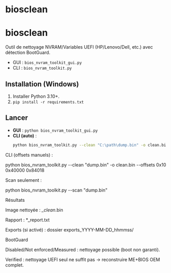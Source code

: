 # biosclean
# biosclean

Outil de nettoyage NVRAM/Variables UEFI (HP/Lenovo/Dell, etc.) avec détection BootGuard.
- GUI : `bios_nvram_toolkit_gui.py`
- CLI : `bios_nvram_toolkit.py`

## Installation (Windows)
1. Installer Python 3.10+.
2. `pip install -r requirements.txt`

## Lancer
- **GUI** : `python bios_nvram_toolkit_gui.py`
- **CLI (auto)** :
  ```bash
  python bios_nvram_toolkit.py --clean "C:\path\dump.bin" -o clean.bin

CLI (offsets manuels) :

python bios_nvram_toolkit.py --clean "dump.bin" -o clean.bin --offsets 0x10 0x40000 0x84018

Scan seulement :

python bios_nvram_toolkit.py --scan "dump.bin"


Résultats

Image nettoyée : *_clean*.bin

Rapport : *_report.txt

Exports (si activé) : dossier exports_YYYY-MM-DD_hhmmss/


BootGuard

Disabled/Not enforced/Measured : nettoyage possible (boot non garanti).

Verified : nettoyage UEFI seul ne suffit pas → reconstruire ME+BIOS OEM complet.
